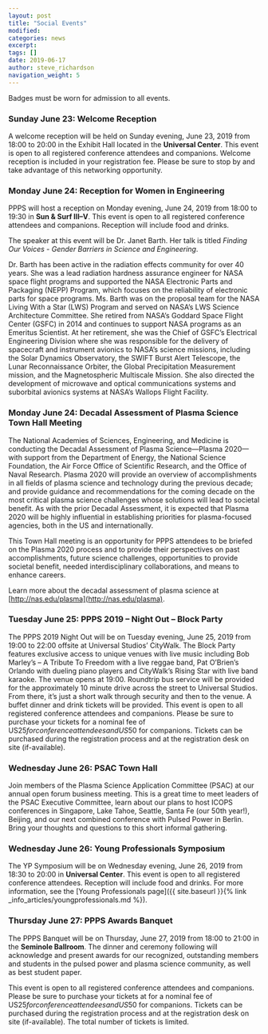```yaml
---
layout: post
title: "Social Events"
modified:
categories: news
excerpt: 
tags: []
date: 2019-06-17
author: steve_richardson
navigation_weight: 5
---
```


Badges must be worn for admission to all events.

### Sunday June 23: Welcome Reception

A welcome reception will be held on Sunday evening, June 23, 2019 from 18:00 to 20:00 in the Exhibit Hall located in the **Universal Center**.  This event is open to all registered conference attendees and companions. Welcome reception is included in your registration fee. Please be sure to stop by and take advantage of this networking opportunity.   

### Monday June 24: Reception for Women in Engineering 

PPPS will host a reception on Monday evening, June 24, 2019 from 18:00 to 19:30 in **Sun & Surf III&ndash;V**.  This event is open to all registered conference attendees and companions.   Reception will include food and drinks.

The speaker at this event will be Dr. Janet Barth. Her talk is titled _Finding Our Voices - Gender Barriers in Science and Engineering_.

Dr. Barth has been active in the radiation effects community for over 40 years. She was a lead radiation hardness assurance engineer for NASA space flight programs and supported the NASA Electronic Parts and Packaging (NEPP) Program, which focuses on the reliability of electronic parts for space programs. Ms. Barth was on the proposal team for the NASA Living With a Star (LWS) Program and served on NASA’s LWS Science Architecture Committee. She retired from NASA’s Goddard Space Flight Center (GSFC) in 2014 and continues to support NASA programs as an Emeritus Scientist. At her retirement, she was the Chief of GSFC’s Electrical Engineering Division where she was responsible for the delivery of spacecraft and instrument avionics to NASA’s science missions, including the Solar Dynamics Observatory, the SWIFT Burst Alert Telescope, the Lunar Reconnaissance Orbiter, the Global Precipitation Measurement mission, and the Magnetospheric Multiscale Mission. She also directed the development of microwave and optical communications systems and suborbital avionics systems at NASA’s Wallops Flight Facility.

### Monday June 24: Decadal Assessment of Plasma Science Town Hall Meeting

The National Academies of Sciences, Engineering, and Medicine is conducting the Decadal Assessment of Plasma Science&mdash;Plasma 2020&mdash;with support from the Department of Energy, the National Science Foundation, the Air Force Office of Scientific Research, and the Office of Naval Research.  Plasma 2020 will provide an overview of accomplishments in all fields of plasma science and technology during the previous decade; and provide guidance and recommendations for the coming decade on the most critical plasma science challenges whose solutions will lead to societal benefit.  As with the prior Decadal Assessment, it is expected that Plasma 2020 will be highly influential in establishing priorities for plasma-focused agencies, both in the US and internationally.

This Town Hall meeting is an opportunity for PPPS attendees to be briefed on the Plasma 2020 process and to provide their perspectives on past accomplishments, future science challenges, opportunities to provide societal benefit, needed interdisciplinary collaborations, and means to enhance careers.  

Learn more about the decadal assessment of plasma science at
[http://nas.edu/plasma](http://nas.edu/plasma).


### Tuesday June 25: PPPS 2019 – Night Out – Block Party

The PPPS 2019 Night Out will be on Tuesday evening, June 25, 2019 from 19:00 to 22:00 offsite at Universal Studios’ CityWalk. The Block Party features exclusive access to unique venues with live music including Bob Marley’s &ndash; A Tribute To Freedom with a live reggae band, Pat O’Brien’s Orlando with dueling piano players and CityWalk’s Rising Star with live band karaoke. The venue opens at 19:00. Roundtrip bus service will be provided for the approximately 10 minute drive across the street to Universal Studios. From there, it’s just a short walk through security and then to the venue. A buffet dinner and drink tickets will be provided. This event is open to all registered conference attendees and companions.  Please be sure to purchase your tickets for a nominal fee of US$25 for conference attendees and US$50 for companions.  Tickets can be purchased during the registration process and at the registration desk on site (if-available).

### Wednesday June 26: PSAC Town Hall

Join members of the Plasma Science Application Committee (PSAC) at our annual open forum business meeting. This is a great time to meet leaders of the PSAC Executive Committee, learn about our plans to host ICOPS conferences in Singapore, Lake Tahoe, Seattle, Santa Fe (our 50th year!), Beijing, and our next combined conference with Pulsed Power in Berlin.  Bring your thoughts and questions to this short informal gathering. 

### Wednesday June 26: Young Professionals Symposium 

The YP Symposium will be on Wednesday evening, June 26, 2019 from 18:30 to 20:00 in **Universal Center**.  This event is open to all registered conference attendees. Reception will include food and drinks. For more information, see the [Young Professionals page]({{ site.baseurl }}{% link _info_articles/youngprofessionals.md %}).

### Thursday June 27: PPPS Awards Banquet

The PPPS Banquet will be on Thursday, June 27, 2019 from 18:00 to 21:00 in the **Seminole Ballroom**.  The dinner and ceremony following will acknowledge and present awards for our recognized, outstanding members and students in the pulsed power and plasma science community, as well as best student paper.  

This event is open to all registered conference attendees and companions. Please be sure to purchase your tickets at for a nominal fee of US$25 for conference attendees and US$50 for companions. Tickets can be purchased during the registration process and at the registration desk on site (if-available).  The total number of tickets is limited.

